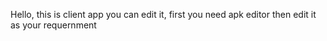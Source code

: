 Hello, this is client app you can edit it, first you need apk editor then edit it as your requernment
